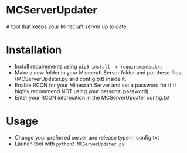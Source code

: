 # MCServerUpdater
A tool that keeps your Minecraft server up to date.


# Installation

  - Install requirements using `pip3 install -r requirements.txt`
  - Make a new folder in your Minecraft Server folder and put these files (MCServerUpdater.py and config.txt) inside it. 
  - Enable RCON for your Minecraft Server and set a password for it (I highly recommend NOT using your personal password)
  - Enter your RCON information in the MCServerUpdater config.txt

  
# Usage

  - Change your preferred server and release type in config.txt
  - Launch tool with `python3 MCServerUpdater.py`
